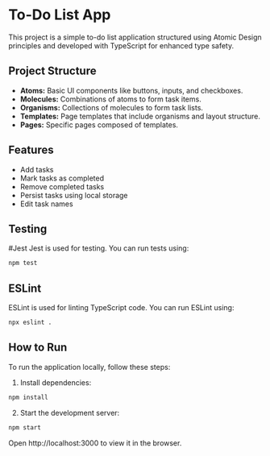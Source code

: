 # To-Do List App

This project is a simple to-do list application structured using Atomic Design principles and developed with TypeScript for enhanced type safety.

## Project Structure

- **Atoms:** Basic UI components like buttons, inputs, and checkboxes.
- **Molecules:** Combinations of atoms to form task items.
- **Organisms:** Collections of molecules to form task lists.
- **Templates:** Page templates that include organisms and layout structure.
- **Pages:** Specific pages composed of templates.

## Features

- Add tasks
- Mark tasks as completed
- Remove completed tasks
- Persist tasks using local storage
- Edit task names

## Testing

#Jest
Jest is used for testing. You can run tests using:

```sh
npm test
```

## ESLint

ESLint is used for linting TypeScript code. You can run ESLint using:

```sh
npx eslint .
```

## How to Run

To run the application locally, follow these steps:

1. Install dependencies:

```sh
npm install
```

2. Start the development server:

```sh
npm start
```

Open http://localhost:3000 to view it in the browser.
